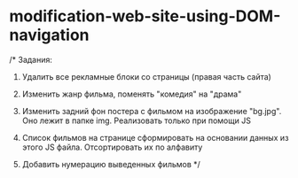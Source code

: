 # modification-web-site-using-DOM-navigation

/* Задания:

1) Удалить все рекламные блоки со страницы (правая часть сайта)

2) Изменить жанр фильма, поменять "комедия" на "драма"

3) Изменить задний фон постера с фильмом на изображение "bg.jpg". Оно лежит в папке img.
Реализовать только при помощи JS

4) Список фильмов на странице сформировать на основании данных из этого JS файла.
Отсортировать их по алфавиту 

5) Добавить нумерацию выведенных фильмов */
